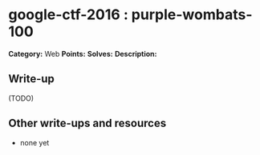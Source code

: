 # google-ctf-2016 : purple-wombats-100

**Category:** Web
**Points:** 
**Solves:** 
**Description:**



## Write-up

(TODO)

## Other write-ups and resources

* none yet
